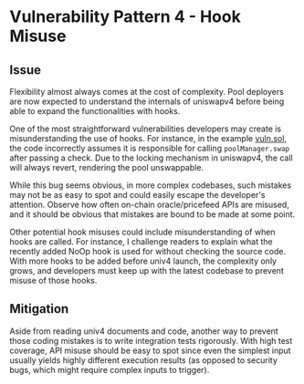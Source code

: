# Vulnerability Pattern 4 - Hook Misuse

## Issue

Flexibility almost always comes at the cost of complexity. Pool deployers are now expected to understand the internals of uniswapv4 before being able to expand the functionalities with hooks.

One of the most straightforward vulnerabilities developers may create is misunderstanding the use of hooks. For instance, in the example [vuln.sol](), the code incorrectly assumes it is responsible for calling `poolManager.swap` after passing a check. Due to the locking mechanism in uniswapv4, the call will always revert, rendering the pool unswappable.

While this bug seems obvious, in more complex codebases, such mistakes may not be as easy to spot and could easily escape the developer's attention. Observe how often on-chain oracle/pricefeed APIs are misused, and it should be obvious that mistakes are bound to be made at some point.

Other potential hook misuses could include misunderstanding of when hooks are called. For instance, I challenge readers to explain what the recently added NoOp hook is used for without checking the source code. With more hooks to be added before univ4 launch, the complexity only grows, and developers must keep up with the latest codebase to prevent misuse of those hooks.

## Mitigation

Aside from reading univ4 documents and code, another way to prevent those coding mistakes is to write integration tests rigorously. With high test coverage, API misuse should be easy to spot since even the simplest input usually yields highly different execution results (as opposed to security bugs, which might require complex inputs to trigger).



